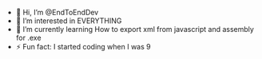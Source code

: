 - 👋 Hi, I’m @EndToEndDev
- 👀 I’m interested in EVERYTHING
- 🌱 I’m currently learning How to export xml from javascript and assembly for .exe
- ⚡ Fun fact: I started coding when I was 9

<!---
EndToEndDev/EndToEndDev is a ✨ special ✨ repository because its `README.md` (this file) appears on your GitHub profile.
You can click the Preview link to take a look at your changes.
--->

